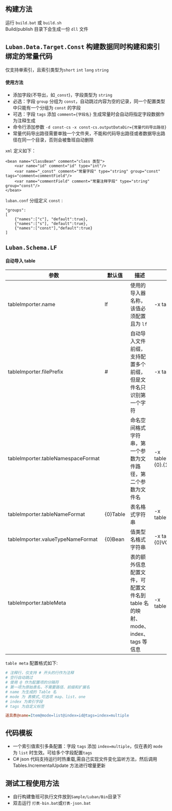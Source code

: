 ## 构建方法
运行 `build.bat` 或 `build.sh` <br/>
Build/publish 目录下会生成一份 `dll` 文件
## `Luban.Data.Target.Const` 构建数据同时构建和索引绑定的常量代码
仅支持单索引，且索引类型为`short` `int` `long` `string`
#### 使用方法
- 添加字段(不导出，如`_const`)，字段类型为 `string`
- 必选：字段 `group` 分组为 `const`，自动跳过内容为空的记录，同一个配置类型中只能有一个分组为 `const` 的字段
- 可选：字段 `tags` 添加 `comment={字段名}` 生成常量时会自动将指定字段数据作为注释生成
- 命令行添加参数 `-d const-cs` `-x const-cs.outputDataDir={常量代码导出路径}`
- 常量代码导出路径需要单独一个文件夹，不能和代码导出路径或者数据导出路径在同一个目录，否则会被鲁班自动删除

`xml` 定义如下：
```
<bean name="ClassBean" comment="class 类型">
    <var name="id" comment="id" type="int"/>
    <var name="_const" comment="常量字段" type="string" group="const" tags="comment=commentField"/>
    <var name="commentField" comment="常量注释字段" type="string" group="const"/>
</bean>
```
`luban.conf` 分组定义 `const` :
```
"groups":
[
    {"names":["c"], "default":true},
    {"names":["s"], "default":true},
    {"names":["const"],"default":true}
]
```
## `Luban.Schema.LF`
#### 自动导入 table

| 参数                 | 默认值 | 描述                              | 示例                                              |
|--------------------|-----|---------------------------------|-------------------------------------------------|
| tableImporter.name | lf  | 使用的导入器名称，该值必须配置且为 `lf`          | -x tableImporter.name=lf                        |
| tableImporter.filePrefix | #   | 自动导入文件前缀，支持配置多个前缀，但是文件名只识别第一个字符 | -x tableImporter.filePrefix=#$_                 |
| tableImporter.tableNamespaceFormat | | 命名空间格式字符串，第一个参数为文件路径，第二个参数为文件名 | -x tableImporter.tableNamespaceFormat={0}.{1}   |
| tableImporter.tableNameFormat | {0}Table | 表名格式字符串 | -x tableImporter.tableNameFormat=Table{0}       |
| tableImporter.valueTypeNameFormat | {0}Bean | 值类型名格式字符串 | -x tableImporter.valueTypeNameFormat={0}VO      |
| tableImporter.tableMeta | | 表的额外信息配置文件，可配置文件名到 table 名的映射、mode、index、tags 等信息 | -x tableImporter.tableMeta=TableMeta.ini        |

`table meta` 配置格式如下:
```ini
# 注释行，仅支持 # 开头的行作为注释
# 空行自动跳过
# 使用 @ 作为配置项的分隔符
# 第一项为原始表名，不需要路径、前缀和扩展名
# name 为生成的 Table 名
# mode 为 表模式,可选项 map、list、one
# index 为索引字段
# tags 为自定义标签

道具表@name=Item@mode=list@index=id@tags=index=multiple
```
## 代码模板
- 一个索引值索引多条配置：字段 `tags` 添加 `index=multiple`，仅在表的 `mode` 为 `list` 时生效。可给多个字段配置`tags`
- C# json 代码支持运行时热重载,需自己实现文件变化监听方法，然后调用 Tables.IncrementalUpdate 方法进行增量更新
## 测试工程使用方法
- 自行构建鲁班可执行文件放到`Sample/Luban/Bin`目录下
- 双击运行 `打表-bin.bat`或`打表-json.bat`
